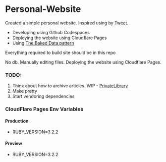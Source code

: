 ﻿# Personal-Website

  

Created a simple personal website.
Inspired using by [Tweet](https://twitter.com/everestpipkin/status/1588636275942502400?s=20&t=ugmG3OLXRUIKGov6VA4zEQ).

- Developing using Github Codespaces
- Deploying the website using Cloudflare Pages
- Using [The Baked Data pattern](https://simonwillison.net/2021/Jul/28/baked-data/)

Everything required to build site should be in this repo

No db. Manually editing files. Deploying the website using Cloudflare Pages.

### TODO:

1. Think about how to archive articles. WIP - [PrivateLibrary](https://github.com/RamVasuthevan/PrivateLibrary)
2. Make pretty
3. Start vendoring dependencies 


### CloudFlare Pages Env Variables 

#### Production
- RUBY_VERSION=3.2.2

#### Preview
- RUBY_VERSION=3.2.2
  
